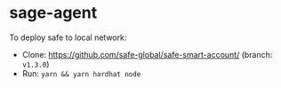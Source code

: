 # sage-agent

To deploy safe to local network:
- Clone: https://github.com/safe-global/safe-smart-account/ (branch: `v1.3.0`)
- Run: `yarn && yarn hardhat node`